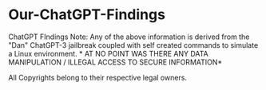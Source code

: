 # Our-ChatGPT-Findings
 ChatGPT FIndings
   Note: Any of the above information is derived from the "Dan" ChatGPT-3 jailbreak  coupled with self created commands to simulate a Linux environment. * AT NO POINT      WAS THERE ANY DATA MANIPULATION / ILLEGAL ACCESS TO SECURE INFORMATION* 

All Copyrights belong to their respective legal owners.
